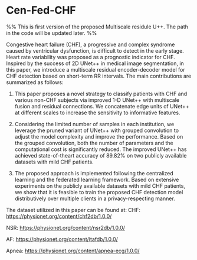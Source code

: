 # Cen-Fed-CHF
%% This is first version of the proposed Multiscale residule U++. The path in the code will be updated later. %%

Congestive heart failure (CHF), a progressive and complex syndrome caused by ventricular dysfunction, is difficult to detect in the early stage. Heart rate variability was proposed as a prognostic indicator for CHF. Inspired by the success of 2D UNet++ in medical image segmentation, in this paper, we introduce a multiscale residual encoder-decoder model for CHF detection based on short-term RR intervals. The main contributions are summarized as follows:

  1. This paper proposes a novel strategy to classify patients with CHF and various non-CHF subjects via improved 1-D UNet++ with multiscale fusion and residual connections. We concatenate edge units of UNet++ at different scales to increase the sensitivity to informative features.
  
  2. Considering the limited number of samples in each institution, we leverage the pruned variant of UNet++ with grouped convolution to adjust the model complexity and improve the performance. Based on the grouped convolution, both the number of parameters and the computational cost is significantly reduced. The improved UNet++ has achieved state-of-theart accuracy of 89.82% on two publicly available datasets with mild CHF patients.
  
  3. The proposed approach is implemented following the centralized learning and the federated learning framework. Based on extensive experiments on the publicly available datasets with mild CHF patients, we show that it is feasible to train the proposed CHF detection model distributively over multiple clients in a privacy-respecting manner.

The dataset utilized in this paper can be found at:
CHF: https://physionet.org/content/chf2db/1.0.0/

NSR: https://physionet.org/content/nsr2db/1.0.0/

AF: https://physionet.org/content/ltafdb/1.0.0/

Apnea: https://physionet.org/content/apnea-ecg/1.0.0/
